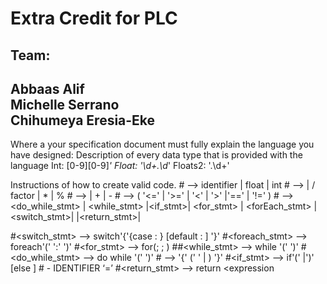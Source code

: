 # Extra Credit for PLC

## Team: 

Abbaas Alif
<br>
Michelle Serrano 
<br>
Chihumeya Eresia-Eke
<br>
--------------------------------

Where a your specification document must fully explain the language you have designed:
Description of every data type that is provided with the language
Int: [0-9][0-9]*'
Float: '\d+\.\d*'
Floats2: '\.\d+'

Instructions of how to create valid code.
#<factor> --> identifier | float | int
#<term> --> <factor>| <term> / factor | <term> * <factor> | <term> % <factor>
#<expression> -->  <term> | <expression> + <term> | <expression> - <term>
#<bool> --> <expression> ( '<=' | '>=' | '<' | '>' |'==' | '!=' ) <expression>
#<stmt> -->  <do_while_stmt> | <while_stmt> |<if_stmt>| <for_stmt> | <forEach_stmt> | <switch_stmt>| <assignment >|<return_stmt>|<block>
 
#<switch_stmt> --> switch'{'{case <expression>: <stmt>} [default : <stmt>] '}'
#<foreach_stmt> --> foreach'('<variable> ':' <expression> ')'<stmt>
#<for_stmt> --> for(<expression>; <expression>; <expression>)<statement>
##<while_stmt> --> while '(' <bool> ')' <statement>
#<do_while_stmt> --> do <statement> while '(' <bool> ')'
#<block> --> '{' (' ' | <stmt>) '}'
#<if_stmt> --> if'('<bool> |<expression>')' <stmt> [else <stmt>]
#<assignment > - IDENTIFIER ‘=’ <expression>
#<return_stmt> --> return <expression

